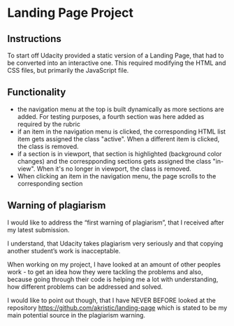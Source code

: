 # Landing Page Project

## Instructions

To start off Udacity provided a static version of a Landing Page, that had to be converted into an interactive one. This required modifying the HTML and CSS files, but primarily the JavaScript file.

## Functionality

- the navigation menu at the top is built dynamically as more sections are added. For testing purposes, a fourth section was here added as required by the rubric
- if an item in the navigation menu is clicked, the corresponding HTML list item gets assigned the class "active". When a different item is clicked, the class is removed.
- if a section is in viewport, that section is highlighted (background color changes) and the correspponding sections gets assigned the class "in-view". When it's no longer in viewport, the class is removed.
- When clicking an item in the navigation menu, the page scrolls to the corresponding section

## Warning of plagiarism

I would like to address the “first warning of plagiarism”, that I received after my latest submission. 

I understand, that Udacity takes plagiarism very seriously and that copying another student’s work is inacceptable. 

When working on my project, I have looked at an amount of other peoples work - to get an idea how they were tackling the problems and also, because going through their code is helping me a lot with understanding, how different problems can be addressed and solved.

I would like to point out though, that I have NEVER BEFORE looked at the repository  https://github.com/akristic/landing-page which is stated to be my main potential source in the plagiarism warning. 